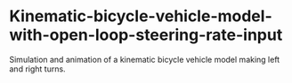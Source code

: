 # Kinematic-bicycle-vehicle-model-with-open-loop-steering-rate-input
Simulation and animation of a kinematic bicycle vehicle model making left and right turns.
